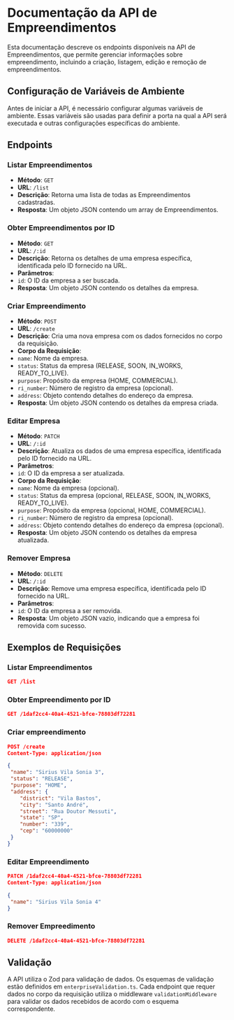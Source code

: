 # Documentação da API de Empreendimentos

Esta documentação descreve os endpoints disponíveis na API de Empreendimentos, que permite gerenciar informações sobre empreendimento, incluindo a criação, listagem, edição e remoção de empreendimentos.

## Configuração de Variáveis de Ambiente

Antes de iniciar a API, é necessário configurar algumas variáveis de ambiente. Essas variáveis são usadas para definir a porta na qual a API será executada e outras configurações específicas do ambiente.

## Endpoints

### Listar Empreendimentos

-   **Método**: `GET`
-   **URL**: `/list`
-   **Descrição**: Retorna uma lista de todas as Empreendimentos cadastradas.
-   **Resposta**: Um objeto JSON contendo um array de Empreendimentos.

### Obter Empreendimentos por ID

-   **Método**: `GET`
-   **URL**: `/:id`
-   **Descrição**: Retorna os detalhes de uma empresa específica, identificada pelo ID fornecido na URL.
-   **Parâmetros**:
-   `id`: O ID da empresa a ser buscada.
-   **Resposta**: Um objeto JSON contendo os detalhes da empresa.

### Criar Empreendimento

-   **Método**: `POST`
-   **URL**: `/create`
-   **Descrição**: Cria uma nova empresa com os dados fornecidos no corpo da requisição.
-   **Corpo da Requisição**:
-   `name`: Nome da empresa.
-   `status`: Status da empresa (RELEASE, SOON, IN_WORKS, READY_TO_LIVE).
-   `purpose`: Propósito da empresa (HOME, COMMERCIAL).
-   `ri_number`: Número de registro da empresa (opcional).
-   `address`: Objeto contendo detalhes do endereço da empresa.
-   **Resposta**: Um objeto JSON contendo os detalhes da empresa criada.

### Editar Empresa

-   **Método**: `PATCH`
-   **URL**: `/:id`
-   **Descrição**: Atualiza os dados de uma empresa específica, identificada pelo ID fornecido na URL.
-   **Parâmetros**:
-   `id`: O ID da empresa a ser atualizada.
-   **Corpo da Requisição**:
-   `name`: Nome da empresa (opcional).
-   `status`: Status da empresa (opcional, RELEASE, SOON, IN_WORKS, READY_TO_LIVE).
-   `purpose`: Propósito da empresa (opcional, HOME, COMMERCIAL).
-   `ri_number`: Número de registro da empresa (opcional).
-   `address`: Objeto contendo detalhes do endereço da empresa (opcional).
-   **Resposta**: Um objeto JSON contendo os detalhes da empresa atualizada.

### Remover Empresa

-   **Método**: `DELETE`
-   **URL**: `/:id`
-   **Descrição**: Remove uma empresa específica, identificada pelo ID fornecido na URL.
-   **Parâmetros**:
-   `id`: O ID da empresa a ser removida.
-   **Resposta**: Um objeto JSON vazio, indicando que a empresa foi removida com sucesso.

## Exemplos de Requisições

### Listar Empreendimentos

```json
GET /list
```

### Obter Empreendimento por ID

```json
GET /1daf2cc4-40a4-4521-bfce-78803df72281
```

### Criar empreendimento

```json
POST /create
Content-Type: application/json

{
 "name": "Sirius Vila Sonia 3",
 "status": "RELEASE",
 "purpose": "HOME",
 "address": {
    "district": "Vila Bastos",
    "city": "Santo André",
    "street": "Rua Doutor Messuti",
    "state": "SP",
    "number": "339",
    "cep": "60000000"
 }
}
```

### Editar Empreendimento

```json
PATCH /1daf2cc4-40a4-4521-bfce-78803df72281
Content-Type: application/json

{
 "name": "Sirius Vila Sonia 4"
}
```

### Remover Empreedimento

```json
DELETE /1daf2cc4-40a4-4521-bfce-78803df72281
```

## Validação

A API utiliza o Zod para validação de dados. Os esquemas de validação estão definidos em `enterpriseValidation.ts`. Cada endpoint que requer dados no corpo da requisição utiliza o middleware `validationMiddleware` para validar os dados recebidos de acordo com o esquema correspondente.
